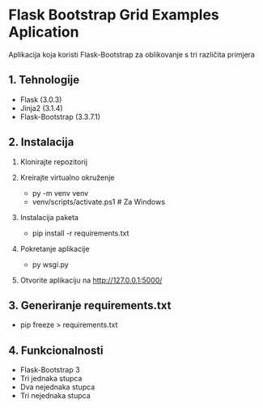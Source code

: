 # Flask Bootstrap Grid Examples Aplication
Aplikacija koja koristi Flask-Bootstrap za oblikovanje s tri različita primjera

## 1. Tehnologije
- Flask (3.0.3)
- Jinja2 (3.1.4)
- Flask-Bootstrap (3.3.7.1)

## 2. Instalacija
1. Klonirajte repozitorij

2. Kreirajte virtualno okruženje
    - py -m venv venv
    - venv/scripts/activate.ps1  # Za Windows

3. Instalacija paketa
    - pip install -r requirements.txt

4. Pokretanje aplikacije
    - py wsgi.py

5. Otvorite aplikaciju na http://127.0.0.1:5000/

## 3. Generiranje requirements.txt
- pip freeze > requirements.txt

## 4. Funkcionalnosti
- Flask-Bootstrap 3
- Tri jednaka stupca
- Dva nejednaka stupca
- Tri nejednaka stupca
